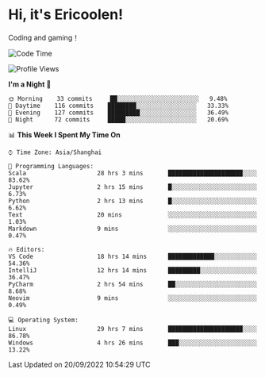 # Hi, it's Ericoolen!
Coding and gaming！

<!--START_SECTION:waka-->
![Code Time](http://img.shields.io/badge/Code%20Time-399%20hrs%2043%20mins-blue)

![Profile Views](http://img.shields.io/badge/Profile%20Views-0-blue)

**I'm a Night 🦉** 

```text
🌞 Morning    33 commits     ██░░░░░░░░░░░░░░░░░░░░░░░   9.48% 
🌆 Daytime    116 commits    ████████░░░░░░░░░░░░░░░░░   33.33% 
🌃 Evening    127 commits    █████████░░░░░░░░░░░░░░░░   36.49% 
🌙 Night      72 commits     █████░░░░░░░░░░░░░░░░░░░░   20.69%

```


📊 **This Week I Spent My Time On** 

```text
⌚︎ Time Zone: Asia/Shanghai

💬 Programming Languages: 
Scala                    28 hrs 3 mins       █████████████████████░░░░   83.62% 
Jupyter                  2 hrs 15 mins       █░░░░░░░░░░░░░░░░░░░░░░░░   6.73% 
Python                   2 hrs 13 mins       █░░░░░░░░░░░░░░░░░░░░░░░░   6.62% 
Text                     20 mins             ░░░░░░░░░░░░░░░░░░░░░░░░░   1.03% 
Markdown                 9 mins              ░░░░░░░░░░░░░░░░░░░░░░░░░   0.47%

🔥 Editors: 
VS Code                  18 hrs 14 mins      █████████████░░░░░░░░░░░░   54.36% 
IntelliJ                 12 hrs 14 mins      █████████░░░░░░░░░░░░░░░░   36.47% 
PyCharm                  2 hrs 54 mins       ██░░░░░░░░░░░░░░░░░░░░░░░   8.68% 
Neovim                   9 mins              ░░░░░░░░░░░░░░░░░░░░░░░░░   0.49%

💻 Operating System: 
Linux                    29 hrs 7 mins       █████████████████████░░░░   86.78% 
Windows                  4 hrs 26 mins       ███░░░░░░░░░░░░░░░░░░░░░░   13.22%

```


 Last Updated on 20/09/2022 10:54:29 UTC
<!--END_SECTION:waka-->

